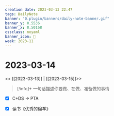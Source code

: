 ```yaml
---
creation date: 2023-03-13 22:47
tags: DailyNote
banner: "0.plugin/banners/daily-note-banner.gif"
banner_y: 0.5536
banner_x: 0.50168
cssclass: noyaml
banner_icon: 💌
week: 2023-11
---
```


# 2023-03-14

<< [[2023-03-13]] | [[2023-03-15]]>>


> [!info]+ 一句话描述你要做、在做、准备做的事情
> 


- [x] C+DS -> PTA

- [x] 读书《优秀的绵羊》


